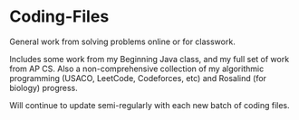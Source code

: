 # Coding-Files
General work from solving problems online or for classwork.

Includes some work from my Beginning Java class, and my full set of work from AP CS.
Also a non-comprehensive collection of my algorithmic programming (USACO, LeetCode, Codeforces, etc) and Rosalind (for biology) progress.

Will continue to update semi-regularly with each new batch of coding files.
